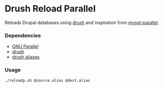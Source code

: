 # Drush Reload Parallel

Reloads Drupal databases using [drush](https://github.com/drush-ops/drush) and
inspiration from [mysql-parallel](https://github.com/deviantintegral/mysql-parallel).

### Dependencies

* [GNU Parallel](http://www.gnu.org/software/parallel/)
* [drush](https://github.com/drush-ops/drush)
* [drush aliases](http://drush.ws/examples/example.aliases.drushrc.php)

### Usage

`./reloadp.sh @source.alias @dest.alias`
